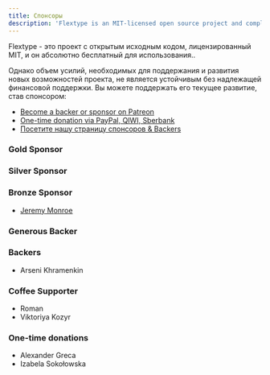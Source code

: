 ```yaml
---
title: Спонсоры
description: 'Flextype is an MIT-licensed open source project and completely free to use. However, the amount of effort needed to maintain and develop new features for the project is not sustainable without proper financial backing.'
---
```


Flextype - это проект с открытым исходным кодом, лицензированный MIT, и он абсолютно бесплатный для использования..

Однако объем усилий, необходимых для поддержания и развития новых возможностей проекта, не является устойчивым без надлежащей финансовой поддержки. Вы можете поддержать его текущее развитие, став спонсором:

* [Become a backer or sponsor on Patreon](https://www.patreon.com/awilum)
* [One-time donation via PayPal, QIWI, Sberbank](//flextype.org/en/one-time-donation)
* [Посетите нашу страницу спонсоров & Backers](//flextype.org/en/sponsors)

### Gold Sponsor

### Silver Sponsor

### Bronze Sponsor
* <a href="https://twitter.com/jeremyjmonroe">Jeremy Monroe</a>

### Generous Backer

### Backers
* Arseni Khramenkin

### Coffee Supporter
* Roman
* Viktoriya Kozyr

### One-time donations
* Alexander Greca
* Izabela Sokołowska
